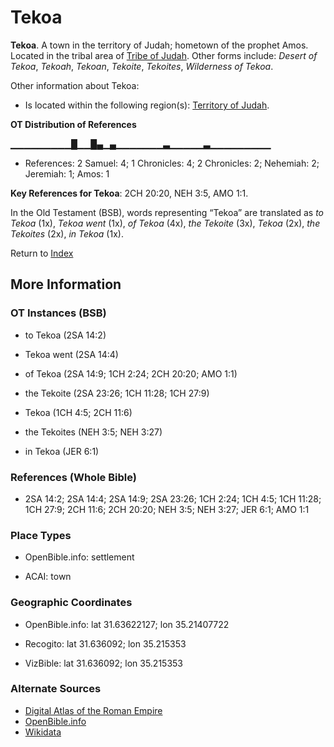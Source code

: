 # Tekoa
**Tekoa**. 
A town in the territory of Judah; hometown of the prophet Amos. 
Located in the tribal area of [Tribe of Judah](../../../groups/md/acai/Judah.md). 
Other forms include: 
*Desert of Tekoa*, *Tekoah*, *Tekoan*, *Tekoite*, *Tekoites*, *Wilderness of Tekoa*. 




Other information about Tekoa:


* Is located within the following region(s): 
[Territory of Judah](TerritoryOfJudah.md). 


**OT Distribution of References**

▁▁▁▁▁▁▁▁▁█▁▁█▄▁▄▁▁▁▁▁▁▁▃▁▁▁▁▁▃▁▁▁▁▁▁▁▁▁
* References: 2 Samuel: 4; 1 Chronicles: 4; 2 Chronicles: 2; Nehemiah: 2; Jeremiah: 1; Amos: 1



**Key References for Tekoa**: 
2CH 20:20, NEH 3:5, AMO 1:1. 


In the Old Testament (BSB), words representing “Tekoa” are translated as 
*to Tekoa* (1x), *Tekoa went* (1x), *of Tekoa* (4x), *the Tekoite* (3x), *Tekoa* (2x), *the Tekoites* (2x), *in Tekoa* (1x). 




Return to [Index](00-Index.md)

## More Information

### OT Instances (BSB)

* to Tekoa (2SA 14:2)

* Tekoa went (2SA 14:4)

* of Tekoa (2SA 14:9; 1CH 2:24; 2CH 20:20; AMO 1:1)

* the Tekoite (2SA 23:26; 1CH 11:28; 1CH 27:9)

* Tekoa (1CH 4:5; 2CH 11:6)

* the Tekoites (NEH 3:5; NEH 3:27)

* in Tekoa (JER 6:1)



### References (Whole Bible)

* 2SA 14:2; 2SA 14:4; 2SA 14:9; 2SA 23:26; 1CH 2:24; 1CH 4:5; 1CH 11:28; 1CH 27:9; 2CH 11:6; 2CH 20:20; NEH 3:5; NEH 3:27; JER 6:1; AMO 1:1


### Place Types

* OpenBible.info: settlement

* ACAI: town



### Geographic Coordinates

* OpenBible.info: lat 31.63622127; lon 35.21407722

* Recogito: lat 31.636092; lon 35.215353

* VizBible: lat 31.636092; lon 35.215353



### Alternate Sources

* [Digital Atlas of the Roman Empire](https://imperium.ahlfeldt.se/places/28382)
* [OpenBible.info](https://www.openbible.info/geo/ancient/a2e3aa0)
* [Wikidata](http://www.wikidata.org/entity/Q2448610)



